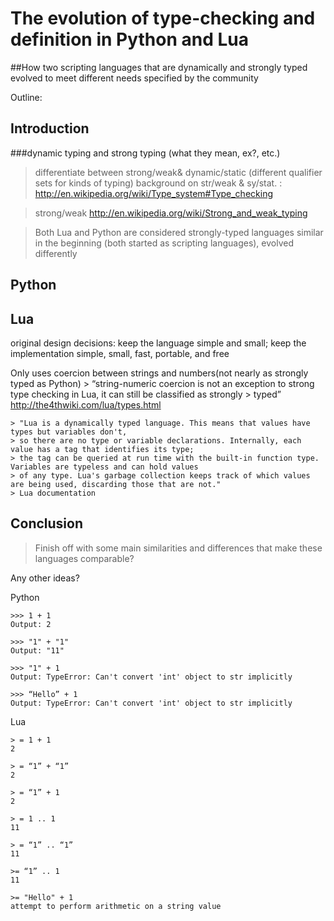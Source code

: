 The evolution of type-checking and definition in Python and Lua 
======
##How two scripting languages that are dynamically and strongly typed evolved to meet different needs specified by the community 


Outline:

Introduction
------------------------
###dynamic typing and strong typing (what they mean, ex?, etc.)

>differentiate between strong/weak& dynamic/static (different qualifier sets for kinds of typing)
>background on str/weak & sy/stat. : http://en.wikipedia.org/wiki/Type_system#Type_checking

>strong/weak http://en.wikipedia.org/wiki/Strong_and_weak_typing

>Both Lua and Python are considered strongly-typed languages
>similar in the beginning (both started as scripting languages), evolved differently

Python
-----------------------


Lua
-----------------------

original design decisions: keep the language simple and small;
keep the implementation simple, small, fast, portable, and free

Only uses coercion between strings and numbers(not nearly as strongly typed as Python)
    > “string-numeric coercion is not an exception to strong type checking in Lua, it can still be classified as strongly 
    > typed” http://the4thwiki.com/lua/types.html

    > "Lua is a dynamically typed language. This means that values have types but variables don't, 
    > so there are no type or variable declarations. Internally, each value has a tag that identifies its type; 
    > the tag can be queried at run time with the built-in function type. Variables are typeless and can hold values 
    > of any type. Lua's garbage collection keeps track of which values are being used, discarding those that are not."
    > Lua documentation

Conclusion
-----------------------

>Finish off with some main similarities and differences that make these languages comparable?

Any other ideas?




Python 
    
    >>> 1 + 1
    Output: 2
    
    >>> "1" + "1"
    Output: "11"
    
    >>> "1" + 1
    Output: TypeError: Can't convert 'int' object to str implicitly
    
    >>> “Hello” + 1
    Output: TypeError: Can't convert 'int' object to str implicitly
Lua

    > = 1 + 1
    2
    
    > = “1” + “1”
    2
    
    > = “1” + 1
    2
    
    > = 1 .. 1
    11
    
    > = “1” .. “1”
    11
    
    >= “1” .. 1
    11
    
    >= "Hello" + 1
    attempt to perform arithmetic on a string value






